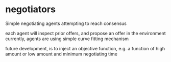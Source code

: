 # negotiators
Simple negotiating agents attempting to reach consensus  

each agent will inspect prior offers, and propose an offer in the environment
currently, agents are using simple curve fitting mechanism

future development, is to inject an objective function, e.g. a function of high amount or low amount and minimum negotiating time

